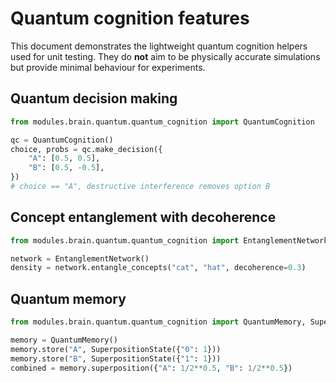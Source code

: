 # Quantum cognition features

This document demonstrates the lightweight quantum cognition helpers used for
unit testing.  They do **not** aim to be physically accurate simulations but
provide minimal behaviour for experiments.

## Quantum decision making

```python
from modules.brain.quantum.quantum_cognition import QuantumCognition

qc = QuantumCognition()
choice, probs = qc.make_decision({
    "A": [0.5, 0.5],
    "B": [0.5, -0.5],
})
# choice == "A", destructive interference removes option B
```

## Concept entanglement with decoherence

```python
from modules.brain.quantum.quantum_cognition import EntanglementNetwork

network = EntanglementNetwork()
density = network.entangle_concepts("cat", "hat", decoherence=0.3)
```

## Quantum memory

```python
from modules.brain.quantum.quantum_cognition import QuantumMemory, SuperpositionState

memory = QuantumMemory()
memory.store("A", SuperpositionState({"0": 1}))
memory.store("B", SuperpositionState({"1": 1}))
combined = memory.superposition({"A": 1/2**0.5, "B": 1/2**0.5})
```
